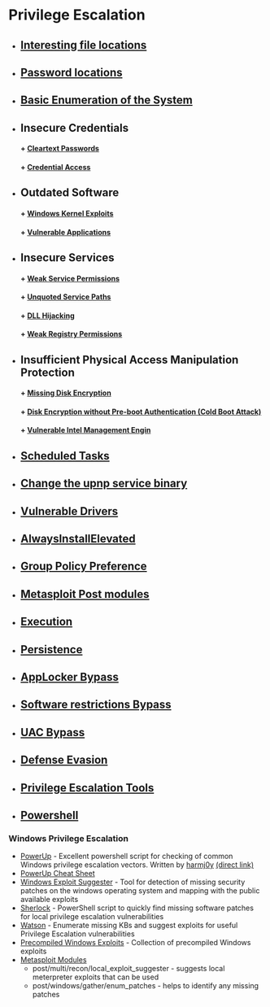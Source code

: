 # Privilege Escalation

* ##  [ Interesting file locations](https://github.com/sarathlalup/Penetration-Testing/blob/master/Windows%20Exploitaion/Privilege%20escalation/Interesting%20file%20locations/README.md)
* ##  [Password locations](https://github.com/sarathlalup/Penetration-Testing/blob/master/Windows%20Exploitaion/Privilege%20escalation/Password%20locations/README.md)
* ##  [ Basic Enumeration of the System](https://github.com/sarathlalup/Penetration-Testing/blob/master/Windows%20Exploitaion/Post%20Exploitaion/Techniques%20and%20Commands.md )
* ##   Insecure Credentials
    #### + [     Cleartext Passwords](https://github.com/sarathlalup/Penetration-Testing/blob/master/Windows%20Exploitaion/Privilege%20escalation/Cleartext%20Passwords.md )
    #### + [     Credential Access](https://github.com/sarathlalup/Penetration-Testing/blob/master/Windows%20Exploitaion/Credential%20Access/other%20links.md )
* ##  Outdated Software
    #### + [     Windows Kernel Exploits](https://github.com/sarathlalup/Penetration-Testing/blob/master/Windows%20Exploitaion/Privilege%20escalation/Windows%20Kernel.md )
    #### + [     Vulnerable Applications]( )
* ##   Insecure Services
    #### + [     Weak Service Permissions](https://github.com/sarathlalup/Penetration-Testing/blob/master/Windows%20Exploitaion/Privilege%20escalation/Weak%20Service%20Permissions%20.md )
    #### + [     Unquoted Service Paths](https://github.com/sarathlalup/Penetration-Testing/blob/master/Windows%20Exploitaion/Privilege%20escalation/Unquoted%20Service%20Path.md )
    #### + [     DLL Hijacking]( )
    #### + [     Weak Registry Permissions]( )
* ##   Insufficient Physical Access Manipulation Protection 
    #### + [     Missing Disk Encryption]( )
    #### + [     Disk Encryption without Pre-boot Authentication (Cold Boot Attack)   ]( )
    #### + [     Vulnerable Intel Management Engin]( )
* ##  [ Scheduled Tasks]( )
* ##  [  Change the upnp service binary]( )
* ##  [ Vulnerable Drivers]( )
* ##  [ AlwaysInstallElevated]( )
* ##  [ Group Policy Preference]( )
* ##  [ Metasploit Post modules]( )
* ##  [ Execution](https://github.com/sarathlalup/Penetration-Testing/blob/master/Windows%20Exploitaion/Execution/other%20links.md )
* ##  [ Persistence](https://github.com/sarathlalup/Penetration-Testing/blob/master/Windows%20Exploitaion/Persistence/other%20links.md )
* ##  [  AppLocker Bypass](https://github.com/sarathlalup/Penetration-Testing/blob/master/Windows%20Exploitaion/Privilege%20escalation/AppLocker%20Bypass/other%20links.md )
* ##  [ Software restrictions Bypass](https://github.com/sarathlalup/Penetration-Testing/blob/master/Windows%20Exploitaion/Privilege%20escalation/Software%20restrictions%20Bypass/README.md )
* ##  [ UAC Bypass](https://github.com/sarathlalup/Penetration-Testing/blob/master/Windows%20Exploitaion/Privilege%20escalation/User%20Account%20Control%20Bypass/README.md )
* ##  [ Defense Evasion]( )
* ##  [ Privilege Escalation Tools](https://github.com/sarathlalup/Cyber-security/blob/master/Windows%20Exploitaion/Privilege%20escalation/Tools.md )
* ##  [Powershell ](https://github.com/sarathlalup/Penetration-Testing/blob/master/Windows%20Exploitaion/Powershell/README.md )

### Windows Privilege Escalation

* [PowerUp](https://github.com/PowerShellMafia/PowerSploit/tree/master/Privesc) - Excellent powershell script for checking of common Windows privilege escalation vectors. Written by [harmj0y](https://twitter.com/harmj0y) [(direct link)](https://raw.githubusercontent.com/PowerShellMafia/PowerSploit/master/Privesc/PowerUp.ps1)
* [PowerUp Cheat Sheet](https://github.com/HarmJ0y/CheatSheets/blob/master/PowerUp.pdf)
* [Windows Exploit Suggester](https://github.com/GDSSecurity/Windows-Exploit-Suggester) - Tool for detection of missing security patches on the windows operating system and mapping with the public available exploits
* [Sherlock](https://github.com/rasta-mouse/Sherlock) - PowerShell script to quickly find missing software patches for local privilege escalation vulnerabilities
* [Watson](https://github.com/rasta-mouse/Watson) - Enumerate missing KBs and suggest exploits for useful Privilege Escalation vulnerabilities
* [Precompiled Windows Exploits](https://github.com/abatchy17/WindowsExploits) - Collection of precompiled Windows exploits
* [Metasploit Modules](https://github.com/rapid7/metasploit-framework)
  * post/multi/recon/local_exploit_suggester - suggests local meterpreter exploits that can be used
  * post/windows/gather/enum_patches - helps to identify any missing patches


